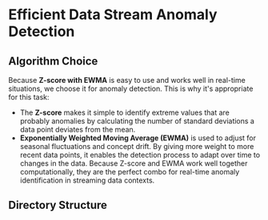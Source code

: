 # Efficient Data Stream Anomaly Detection

## Algorithm Choice
Because **Z-score with EWMA** is easy to use and works well in real-time situations, we choose it for anomaly detection. This is why it's appropriate for this task:


- The **Z-score** makes it simple to identify extreme values that are probably anomalies by calculating the number of standard deviations a data point deviates from the mean.
- **Exponentially Weighted Moving Average (EWMA)** is used to adjust for seasonal fluctuations and concept drift. By giving more weight to more recent data points, it enables the detection process to adapt over time to changes in the data. Because Z-score and EWMA work well together computationally, they are the perfect combo for real-time anomaly identification in streaming data contexts.


## Directory Structure
